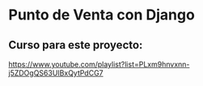 # Punto de Venta con Django

## Curso para este proyecto:
https://www.youtube.com/playlist?list=PLxm9hnvxnn-j5ZDOgQS63UIBxQytPdCG7